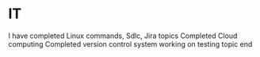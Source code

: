 # IT
I have completed Linux commands, Sdlc, Jira topics
Completed Cloud computing
Completed version control system
working on testing topic
end
